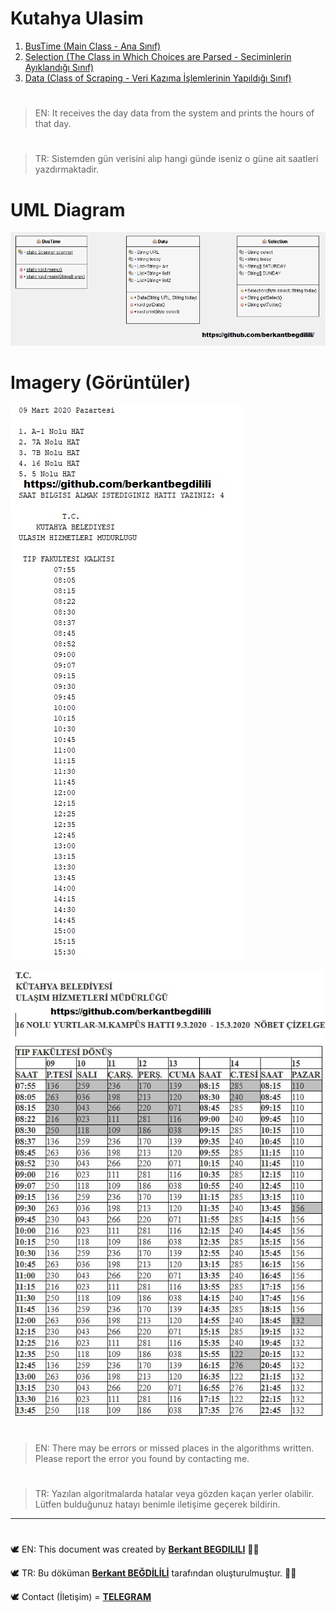 # Kutahya Ulasim

 1. [BusTime (Main Class - Ana Sınıf)](https://github.com/berkantbegdilili/JavaAlgorithms/blob/master/KutahyaUlasim/BusTime.java "by BB")
 2. [Selection (The Class in Which Choices are Parsed - Seciminlerin Ayıklandığı Sınıf)](https://github.com/berkantbegdilili/JavaAlgorithms/blob/master/KutahyaUlasim/Selection.java "by BB")
 3. [Data (Class of Scraping - Veri Kazıma İşlemlerinin Yapıldığı Sınıf)](https://github.com/berkantbegdilili/JavaAlgorithms/blob/master/KutahyaUlasim/Data.java "by BB")

#
> EN: It receives the day data from the system and prints the hours of that day.
#
> TR: Sistemden gün verisini alıp hangi günde iseniz o güne ait saatleri yazdırmaktadir.


# UML Diagram
![DataScrapingUML](https://github.com/berkantbegdilili/JavaAlgorithms/blob/master/KutahyaUlasim/img/DataScrapingUML.png) 

# Imagery (Görüntüler)
![run1](https://github.com/berkantbegdilili/JavaAlgorithms/blob/master/KutahyaUlasim/img/BB-1.jpg)
 
![run2](https://github.com/berkantbegdilili/JavaAlgorithms/blob/master/KutahyaUlasim/img/BB-2.jpg)
 

#
> EN: There may be errors or missed places in the algorithms written. Please report the error you found by contacting me.
#
> TR: Yazılan algoritmalarda hatalar veya gözden kaçan yerler olabilir. Lütfen bulduğunuz hatayı benimle iletişime geçerek bildirin.

________________________________
#
🕊 EN: This document was created by [**Berkant BEGDILILI**](https://www.linkedin.com/in/berkantbegdilili/ "LinkedIN: berkantbegdilili")  ✌🏼

🕊 TR: Bu döküman [**Berkant BEĞDİLİLİ**](https://www.linkedin.com/in/berkantbegdilili/ "LinkedIN: berkantbegdilili") tarafından oluşturulmuştur. ✌🏼

🕊 Contact (İletişim) = [**TELEGRAM**](https://t.me/berkantbegdilili/ "Telegram: @berkantbegdilili")




